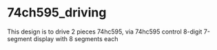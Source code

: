 # 74ch595_driving
This design is to drive 2 pieces 74hc595, via 74hc595 control  8-digit 7-segment display with 8 segments each 
